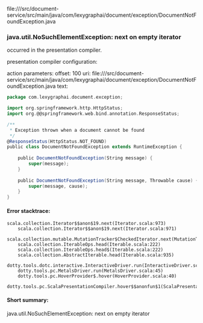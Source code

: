 file://<WORKSPACE>/src/document-service/src/main/java/com/lexygraphai/document/exception/DocumentNotFoundException.java
### java.util.NoSuchElementException: next on empty iterator

occurred in the presentation compiler.

presentation compiler configuration:


action parameters:
offset: 100
uri: file://<WORKSPACE>/src/document-service/src/main/java/com/lexygraphai/document/exception/DocumentNotFoundException.java
text:
```scala
package com.lexygraphai.document.exception;

import org.springframework.http.HttpStatus;
import org.@@springframework.web.bind.annotation.ResponseStatus;

/**
 * Exception thrown when a document cannot be found
 */
@ResponseStatus(HttpStatus.NOT_FOUND)
public class DocumentNotFoundException extends RuntimeException {
    
    public DocumentNotFoundException(String message) {
        super(message);
    }
    
    public DocumentNotFoundException(String message, Throwable cause) {
        super(message, cause);
    }
}

```



#### Error stacktrace:

```
scala.collection.Iterator$$anon$19.next(Iterator.scala:973)
	scala.collection.Iterator$$anon$19.next(Iterator.scala:971)
	scala.collection.mutable.MutationTracker$CheckedIterator.next(MutationTracker.scala:76)
	scala.collection.IterableOps.head(Iterable.scala:222)
	scala.collection.IterableOps.head$(Iterable.scala:222)
	scala.collection.AbstractIterable.head(Iterable.scala:935)
	dotty.tools.dotc.interactive.InteractiveDriver.run(InteractiveDriver.scala:164)
	dotty.tools.pc.MetalsDriver.run(MetalsDriver.scala:45)
	dotty.tools.pc.HoverProvider$.hover(HoverProvider.scala:40)
	dotty.tools.pc.ScalaPresentationCompiler.hover$$anonfun$1(ScalaPresentationCompiler.scala:376)
```
#### Short summary: 

java.util.NoSuchElementException: next on empty iterator
